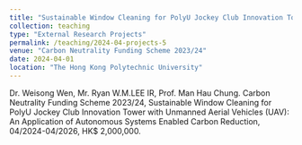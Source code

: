 ```yaml
---
title: "Sustainable Window Cleaning for PolyU Jockey Club Innovation Tower with Unmanned Aerial Vehicles (UAV): An Application of Autonomous Systems Enabled Carbon Reduction"
collection: teaching
type: "External Research Projects"
permalink: /teaching/2024-04-projects-5
venue: "Carbon Neutrality Funding Scheme 2023/24"
date: 2024-04-01
location: "The Hong Kong Polytechnic University"
---
```


Dr. Weisong Wen, Mr. Ryan W.M.LEE IR, Prof. Man Hau Chung. Carbon Neutrality Funding Scheme 2023/24, Sustainable Window Cleaning for PolyU Jockey Club Innovation Tower with Unmanned Aerial Vehicles (UAV): An Application of Autonomous Systems Enabled Carbon Reduction, 04/2024-04/2026, HK$ 2,000,000.
